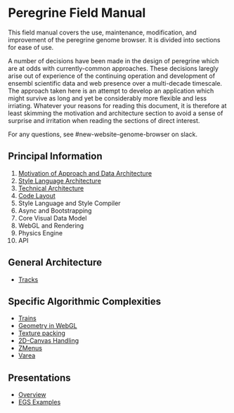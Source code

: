 # Peregrine Field Manual

This field manual covers the use, maintenance, modification, and improvement of the peregrine genome browser. It is divided into sections for ease of use.

A number of decisions have been made in the design of peregrine which are at odds with currently-common approaches. These decisions laregly arise out of experience of the continuing operation and development of ensembl scientific data and web presence over a multi-decade timescale. The approach taken here is an attempt to develop an application which might survive as long and yet be considerably more flexible and less irriating. Whatever your reasons for reading this document, it is therefore at least skimming the motivation and architecture section to avoid a sense of surprise and irritation when reading the sections of direct interest.

For any questions, see #new-website-genome-browser on slack.

## Principal Information

1. [Motivation of Approach and Data Architecture](motivation.md)
2. [Style Language Architecture](style-arch.md)
2. [Technical Architecture](tech-arch.md)
2. [Code Layout](code-layout.md)
3. Style Language and Style Compiler
4. Async and Bootstrapping
5. Core Visual Data Model
6. WebGL and Rendering
7. Physics Engine
8. API

## General Architecture
* [Tracks](tracks.md)

## Specific Algorithmic Complexities

* [Trains](trains.md)
* [Geometry in WebGL](geometry.md)
* [Texture packing](alloc.md)
* [2D-Canvas Handling](canvas.md)
* [ZMenus](zmenu.md)
* [Varea](varea.md)

## Presentations

* [Overview](overview-pres.md)
* [EGS Examples](egs-examples.md)
